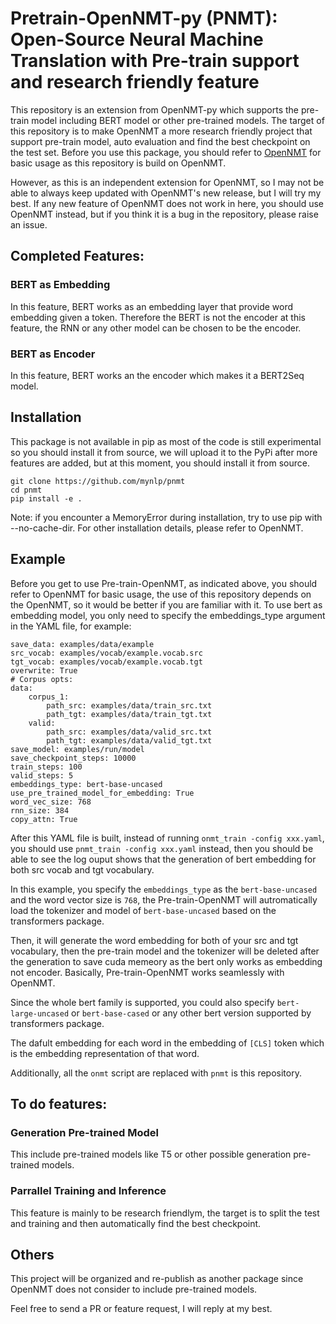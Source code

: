 # Pretrain-OpenNMT-py (PNMT): Open-Source Neural Machine Translation with Pre-train support and research friendly feature

This repository is an extension from OpenNMT-py which supports the pre-train model including BERT model or other pre-trained models. The target of this repository is to make OpenNMT a more research friendly project that support pre-train model, auto evaluation and find the best checkpoint on the test set.
Before you use this package, you should refer to [OpenNMT](https://github.com/OpenNMT/OpenNMT-py) for basic usage as this repository is build on OpenNMT. 

However, as this is an independent extension for OpenNMT, so I may not be able to always keep updated with OpenNMT's new release, but I will try my best. If any new feature of OpenNMT does not work in here, you should use OpenNMT instead, but if you think it is a bug in the repository, please raise an issue.
## Completed Features:
### BERT as Embedding
In this feature, BERT works as an embedding layer that provide word embedding given a token. Therefore the BERT is not the encoder at this feature, the RNN or any other model can be chosen to be the encoder.
### BERT as Encoder
In this feature, BERT works an the encoder which makes it a BERT2Seq model.

## Installation

This package is not available in pip as most of the code is still experimental so you should install it from source, we will upload it to the PyPi after more features are added, but at this moment, you should install it from source.
```
git clone https://github.com/mynlp/pnmt
cd pnmt
pip install -e .
```
Note: if you encounter a MemoryError during installation, try to use pip with --no-cache-dir. For other installation details, please refer to OpenNMT.

## Example
Before you get to use Pre-train-OpenNMT, as indicated above, you should refer to OpenNMT for basic usage, the use of this repository depends on the OpenNMT, so it would be better if you are familiar with it.
To use bert as embedding model, you only need to specify the embeddings_type argument in the YAML file, for example:
```
save_data: examples/data/example
src_vocab: examples/vocab/example.vocab.src
tgt_vocab: examples/vocab/example.vocab.tgt
overwrite: True
# Corpus opts:
data:
    corpus_1:
        path_src: examples/data/train_src.txt
        path_tgt: examples/data/train_tgt.txt
    valid:
        path_src: examples/data/valid_src.txt
        path_tgt: examples/data/valid_tgt.txt
save_model: examples/run/model
save_checkpoint_steps: 10000
train_steps: 100
valid_steps: 5
embeddings_type: bert-base-uncased
use_pre_trained_model_for_embedding: True
word_vec_size: 768
rnn_size: 384
copy_attn: True
```
After this YAML file is built, instead of running `onmt_train -config xxx.yaml`, you should use `pnmt_train -config xxx.yaml` instead, then you should be able to see the log ouput shows that the generation of bert embedding for both src vocab and tgt vocabulary.

In this example, you specify the `embeddings_type` as the `bert-base-uncased` and the word vector size is `768`, the Pre-train-OpenNMT will autromatically load the tokenizer and model of `bert-base-uncased` based on the transformers package. 

Then, it will generate the word embedding for both of your src and tgt vocabulary, then the pre-train model and the tokenizer will be deleted after the generation to save cuda memeory as the bert only works as embedding not encoder. Basically, Pre-train-OpenNMT works seamlessly with OpenNMT.

Since the whole bert family is supported, you could also specify `bert-large-uncased` or `bert-base-cased` or any other bert version supported by transformers package. 

The dafult embedding for each word in the embedding of `[CLS]` token which is the embedding representation of that word.

Additionally, all the `onmt` script are replaced with `pnmt` is this repository.

## To do features:
### Generation Pre-trained Model 
This include pre-trained models like T5 or other possible generation pre-trained models.
### Parrallel Training and Inference
This feature is mainly to be research friendlym, the target is to split the test and training and then automatically find the best checkpoint.
## Others
This project will be organized and re-publish as another package since OpenNMT does not consider to include pre-trained models.

Feel free to send a PR or feature request, I will reply at my best.

